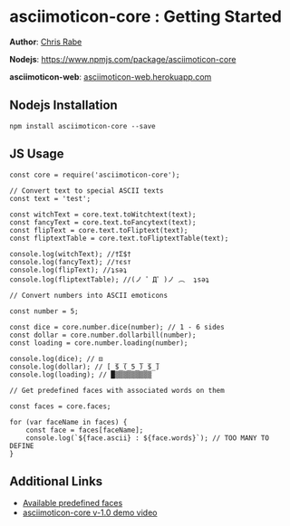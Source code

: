 # asciimoticon-core : Getting Started
**Author**: [Chris Rabe](https://github.com/chrisrabe)

**Nodejs**: https://www.npmjs.com/package/asciimoticon-core

**asciimoticon-web**: [asciimoticon-web.herokuapp.com](https://asciimoticon-web.herokuapp.com)

## Nodejs Installation
```
npm install asciimoticon-core --save
```

## JS Usage
```
const core = require('asciimoticon-core');

// Convert text to special ASCII texts
const text = 'test';

const witchText = core.text.toWitchtext(text);
const fancyText = core.text.toFancytext(text);
const flipText = core.text.toFliptext(text);
const fliptextTable = core.text.toFliptextTable(text);

console.log(witchText); //†Σ$†
console.log(fancyText); //тєѕт
console.log(flipText); //ʇsǝʇ
console.log(fliptextTable); //(ノ ゜Д゜)ノ ︵  ʇsǝʇ

// Convert numbers into ASCII emoticons

const number = 5;

const dice = core.number.dice(number); // 1 - 6 sides
const dollar = core.number.dollarbill(number);
const loading = core.number.loading(number);

console.log(dice); // ⚄
console.log(dollar); // [̲̅$̲̅(̲5̲̅̅)̲̅$̲̅]
console.log(loading); // █▒▒▒▒▒▒▒▒▒

// Get predefined faces with associated words on them

const faces = core.faces;

for (var faceName in faces) {
    const face = faces[faceName];
    console.log(`${face.ascii} : ${face.words}`); // TOO MANY TO DEFINE
}

```

## Additional Links
- [Available predefined faces](https://github.com/chrisrabe/asciimoticon-core/wiki)
- [asciimoticon-core v-1.0 demo video](https://www.youtube.com/watch?v=q2XFvnmGceU)

